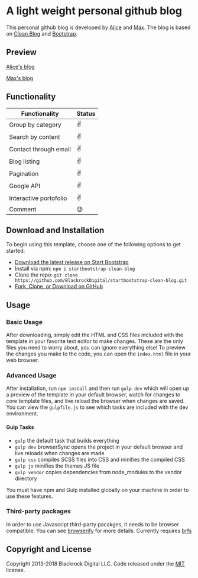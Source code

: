 # A light weight personal github blog

This personal github blog is developed by [Alice](https://github.com/AliceLuo1016) and [Max](https://github.com/mli0603). The blog is based on [Clean Blog](http://startbootstrap.com/template-overviews/clean-blog/) and [Bootstrap](http://getbootstrap.com/).

## Preview
[Alice's blog](https://aliceluo1016.github.io/alice-blog/)

[Max's blog](https://mli0603.github.io/github-blog/)

## Functionality
| Functionality  | Status |
| ------------- | ------------- |
| Group by category  | :v:  |
| Search by content  | :v:  |
| Contact through email | :v: |
| Blog listing | :v: |
| Pagination | :v: |
| Google API | :v: |
| Interactive portofolio | :v: |
| Comment | :sweat: |

## Download and Installation

To begin using this template, choose one of the following options to get started:
* [Download the latest release on Start Bootstrap](https://startbootstrap.com/template-overviews/clean-blog/)
* Install via npm: `npm i startbootstrap-clean-blog`
* Clone the repo: `git clone https://github.com/BlackrockDigital/startbootstrap-clean-blog.git`
* [Fork, Clone, or Download on GitHub](https://github.com/BlackrockDigital/startbootstrap-clean-blog)

## Usage

### Basic Usage

After downloading, simply edit the HTML and CSS files included with the template in your favorite text editor to make changes. These are the only files you need to worry about, you can ignore everything else! To preview the changes you make to the code, you can open the `index.html` file in your web browser.

### Advanced Usage

After installation, run `npm install` and then run `gulp dev` which will open up a preview of the template in your default browser, watch for changes to core template files, and live reload the browser when changes are saved. You can view the `gulpfile.js` to see which tasks are included with the dev environment.

#### Gulp Tasks

- `gulp` the default task that builds everything
- `gulp dev` browserSync opens the project in your default browser and live reloads when changes are made
- `gulp css` compiles SCSS files into CSS and minifies the compiled CSS
- `gulp js` minifies the themes JS file
- `gulp vendor` copies dependencies from node_modules to the vendor directory

You must have npm and Gulp installed globally on your machine in order to use these features.

### Third-party packages
In order to use Javascript third-party pacakges, it needs to be browser compatible. You can see [browserify](https://github.com/browserify/browserify) for more details. Currently requires [brfs](https://github.com/browserify/brfs)

## Copyright and License

Copyright 2013-2018 Blackrock Digital LLC. Code released under the [MIT](https://github.com/BlackrockDigital/startbootstrap-clean-blog/blob/gh-pages/LICENSE) license.
